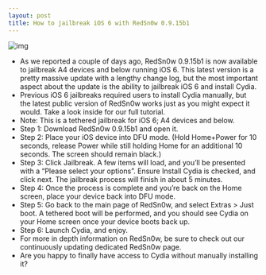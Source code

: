 ```yaml
---
layout: post
title: How to jailbreak iOS 6 with RedSn0w 0.9.15b1
---
```

![img](http://media.idownloadblog.com/wp-content/uploads/2012/06/iOS-6-icon-cydia.png)
* As we reported a couple of days ago, RedSn0w 0.9.15b1 is now available to jailbreak A4 devices and below running iOS 6. This latest version is a pretty massive update with a lengthy change log, but the most important aspect about the update is the ability to jailbreak iOS 6 and install Cydia.
* Previous iOS 6 jailbreaks required users to install Cydia manually, but the latest public version of RedSn0w works just as you might expect it would. Take a look inside for our full tutorial.
* Note: This is a tethered jailbreak for iOS 6; A4 devices and below.
* Step 1: Download RedSn0w 0.9.15b1 and open it.
* Step 2: Place your iOS device into DFU mode. (Hold Home+Power for 10 seconds, release Power while still holding Home for an additional 10 seconds. The screen should remain black.)
* Step 3: Click Jailbreak. A few items will load, and you’ll be presented with a “Please select your options”. Ensure Install Cydia is checked, and click next. The jailbreak process will finish in about 5 minutes.
* Step 4: Once the process is complete and you’re back on the Home screen, place your device back into DFU mode.
* Step 5: Go back to the main page of RedSn0w, and select Extras > Just boot. A tethered boot will be performed, and you should see Cydia on your Home screen once your device boots back up.
* Step 6: Launch Cydia, and enjoy.
* For more in depth information on RedSn0w, be sure to check out our continuously updating dedicated RedSn0w page.
* Are you happy to finally have access to Cydia without manually installing it?

